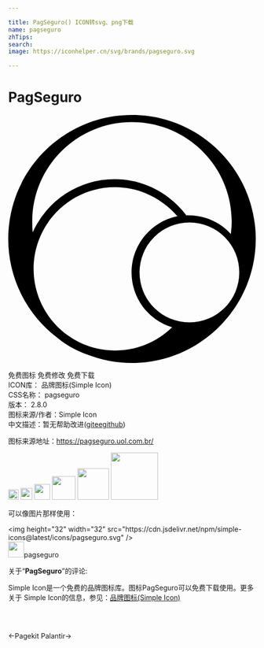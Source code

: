 ```yaml
---

title: PagSeguro() ICON转svg、png下载
name: pagseguro
zhTips: 
search: 
image: https://iconhelper.cn/svg/brands/pagseguro.svg

---
```


# PagSeguro  <small style="font-size: 60%;font-weight: 100"></small>

<div id="svg" class="svg-wrap">
<svg role="img" viewBox="0 0 24 24" xmlns="http://www.w3.org/2000/svg"><title>PagSeguro icon</title><path d="M17.482 9.712c1.64 0 3.108.69 4.1 1.813.044-.388.087-.777.087-1.208C21.67 5.007 17.353.69 12 .69c-5.353 0-9.67 4.316-9.67 9.626 0 .345 0 .69.044 1.036a8.688 8.688 0 017.943-5.137c2.848 0 5.352 1.381 6.95 3.496h.215zm-7.122-2.72c-4.36 0-7.9 3.54-7.9 7.9s3.54 7.9 7.9 7.9c2.158 0 4.1-.864 5.525-2.245a5.53 5.53 0 01-3.928-5.31c0-2.676 1.9-4.92 4.446-5.438-1.468-1.684-3.626-2.806-6.043-2.806zM4.79 21.583A11.958 11.958 0 010 12C0 5.353 5.396 0 12 0s12 5.396 12 12-5.396 12-12 12c-1.554 0-3.022-.302-4.36-.82-1.079-.389-2.028-.907-2.849-1.597zm12.777-1.51a4.827 4.827 0 004.835-4.835 4.827 4.827 0 00-4.835-4.834 4.827 4.827 0 00-4.834 4.834 4.827 4.827 0 004.834 4.835Z"/></svg>
</div>
<detail full-name='pagseguro'></detail>

<div class="detail-page">
<p>
<span><span class="badge-success badge">免费图标</span> <span class="badge-success badge">免费修改</span>  <span class="badge-success badge">免费下载</span> </span>
<br/>
<span>
ICON库：
<span class="badge-secondary badge">品牌图标(Simple Icon)</span> 
</span>
<br/>
<span>
CSS名称：
<span class="badge-secondary badge">pagseguro</span> 
</span>

<br/>
<span>
版本：
<span class="badge-secondary badge">2.8.0</span> 
</span>
<br/>
<span>图标来源/作者：<span class="badge-light badge">Simple Icon</span></span> 
<br/>
<span class="zh-detail">中文描述：暂无<span class="help-link"><span>帮助改进</span>(<a href="https://gitee.com/liuwave/icon-helper/edit/master/json/brands/pagseguro.json" target="_blank" rel="noopener noreferrer">gitee</a><a href="https://github.com/liuwave/icon-helper/edit/master/json/brands/pagseguro.json" target="_blank" rel="noopener noreferrer">github</a></span>)</span><br/>
</p>
</div><div class="description description alert alert-light"><p>图标来源地址：<a href="https://pagseguro.uol.com.br/" target="_blank" rel="noopener noreferrer">https://pagseguro.uol.com.br/</a></p></div>
<div class="alert alert-dark">
<img height="21" width="21" src="https://cdn.jsdelivr.net/npm/simple-icons@latest/icons/pagseguro.svg" />
<img height="24" width="24" src="https://cdn.jsdelivr.net/npm/simple-icons@latest/icons/pagseguro.svg" />
<img height="32" width="32" src="https://cdn.jsdelivr.net/npm/simple-icons@latest/icons/pagseguro.svg" />
<img height="48" width="48" src="https://cdn.jsdelivr.net/npm/simple-icons@latest/icons/pagseguro.svg" />
<img height="64" width="64" src="https://cdn.jsdelivr.net/npm/simple-icons@latest/icons/pagseguro.svg" />
<img height="96" width="96" src="https://cdn.jsdelivr.net/npm/simple-icons@latest/icons/pagseguro.svg" />

</div>
<div>
  <p>可以像图片那样使用：    
  </p>
  <div class="alert alert-primary" style="font-size: 14px">
    &lt;img height="32" width="32" src="https://cdn.jsdelivr.net/npm/simple-icons@latest/icons/pagseguro.svg" /&gt;
    <copy-btn content='<img height="32" width="32" src="https://cdn.jsdelivr.net/npm/simple-icons@latest/icons/pagseguro.svg" />'></copy-btn>
  </div>
  <div class="alert alert-secondary">
    <img height="32" width="32" src="https://cdn.jsdelivr.net/npm/simple-icons@latest/icons/pagseguro.svg" />pagseguro
    <copy-btn content="pagseguro" btn-title="复制图标名称"></copy-btn>
  </div>
</div>
<div class="icon-detail__container">
<p>关于“<b>PagSeguro</b>”的评论:</p>
</div>
<Vssue title="关于“PagSeguro”的评论" />
<div><p>Simple Icon是一个免费的品牌图标库。图标PagSeguro可以免费下载使用。更多关于  Simple Icon的信息，参见：<a target="_blank" href="https://iconhelper.cn/brands.html">品牌图标(Simple Icon)</a>
</p></div>


<div style="padding:2rem 0 " class="page-nav"><p class="inner"><span class="prev">←<router-link to="/icon/pagekit.html">Pagekit</router-link></span> <span class="next"><router-link to="/icon/palantir.html">Palantir</router-link>→</span></p></div>
